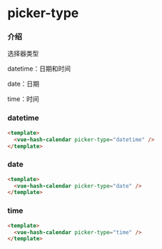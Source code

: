 # picker-type

### 介绍

选择器类型

datetime：日期和时间

date：日期

time：时间

### datetime

```html
<template>
  <vue-hash-calendar picker-type="datetime" />
</template>
```

### date

```html
<template>
  <vue-hash-calendar picker-type="date" />
</template>
```

### time

```html
<template>
  <vue-hash-calendar picker-type="time" />
</template>
```
